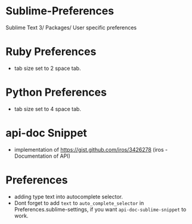 # Sublime-Preferences

Sublime Text 3/ Packages/ User specific preferences

# Ruby Preferences

- tab size set to 2 space tab.

# Python Preferences

- tab size set to 4 space tab.

# api-doc Snippet

- implementation of https://gist.github.com/iros/3426278 (iros - Documentation of API)

# Preferences

- adding type text into autocomplete selector.
- Dont forget to add `text` to `auto_complete_selector` in Preferences.sublime-settings, if you want `api-doc-sublime-snippet` to work.
